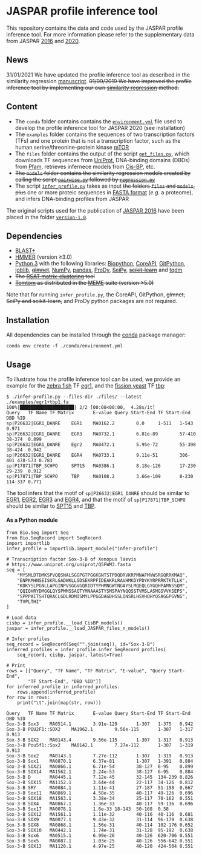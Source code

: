 # JASPAR profile inference tool
This repository contains the data and code used by the JASPAR profile inference tool. For more information please refer to the supplementary data from JASPAR [2016](https://academic.oup.com/nar/article/44/D1/D110/2502663) and [2020](https://academic.oup.com/nar/advance-article/doi/10.1093/nar/gkz1001/5614568).

## News
31/01/2021 We have updated the profile inference tool as described in the similarity regression [manuscript](https://www.nature.com/articles/s41588-019-0411-1).
~~01/09/2019 We have improved the profile inference tool by implementing our own [similarity regression](https://www.nature.com/articles/s41588-019-0411-1) method.~~

## Content
* The `conda` folder contains contains the [`environment.yml`](https://github.com/wassermanlab/JASPAR-profile-inference/blob/master/conda/environment.yml) file used to develop the profile inference tool for JASPAR 2020 (see installation)
* The `examples` folder contains the sequences of two transcription factors (TFs) and one protein that is not a transcription factor, such as the human serine/threonine-protein kinase [mTOR](https://www.uniprot.org/uniprot/P42345)
* The `files` folder contains the output of the script [`get_files.py`](https://github.com/wassermanlab/JASPAR-profile-inference/blob/master/files/get_files.py), which downloads TF sequences from [UniProt](https://www.uniprot.org/), DNA-binding domains (DBDs) from [Pfam](https://pfam.xfam.org/), retrieves infernece models from [Cis-BP](http://cisbp.ccbr.utoronto.ca/), etc.
* ~~The `models` folder contains the similarity regression models created by calling the script [`pairwise.py`](https://github.com/wassermanlab/JASPAR-profile-inference/blob/master/models/pairwise.py) followed by [`regression.py`](https://github.com/wassermanlab/JASPAR-profile-inference/blob/master/models/regression.py)~~
* The script [`infer_profile.py`](https://github.com/wassermanlab/JASPAR-profile-inference/blob/master/infer_profile.py) takes as input ~~the folders `files` and `models`, plus~~ one or more proteic sequences in [FASTA format](https://en.wikipedia.org/wiki/FASTA_format) (_e.g._ a proteome), and infers DNA-binding profiles from JASPAR 

The original scripts used for the publication of [JASPAR 2016](https://doi.org/10.1093/nar/gkv1176) have been placed in the folder [`version-1.0`](https://github.com/wassermanlab/JASPAR-profile-inference/tree/master/version-1.0).

## Dependencies
* [BLAST+](https://blast.ncbi.nlm.nih.gov/Blast.cgi)
* [HMMER](http://hmmer.org/) (version ≥3.0)
* [Python 3](https://www.python.org/download/releases/3/) with the following libraries: [Biopython](http://biopython.org), [CoreAPI](http://www.coreapi.org), [GitPython](https://gitpython.readthedocs.io/en/stable/), [joblib](https://joblib.readthedocs.io/en/latest/), ~~[glmnet](https://github.com/civisanalytics/python-glmnet)~~, [NumPy](https://numpy.org/), [pandas](https://pandas.pydata.org/), [ProDy](http://prody.csb.pitt.edu/), ~~[SciPy](https://www.scipy.org/)~~, ~~[scikit-learn](https://scikit-learn.org/stable/)~~ and [tqdm](https://tqdm.github.io) 
* ~~The [RSAT matrix-clustering](http://pedagogix-tagc.univ-mrs.fr/rsat/matrix-clustering_form.cgi) tool~~
* ~~[Tomtom](http://meme-suite.org/doc/tomtom.html) as distributed in the [MEME](http://meme-suite.org/index.html) suite (version ≥5.0)~~

Note that for running `infer_profile.py`, the CoreAPI, GitPython, ~~glmnet, SciPy and scikit-learn,~~ and ProDy python packages are not required.

## Installation
All dependencies can be installed through the [conda](https://docs.conda.io/en/latest/) package manager:
```
conda env create -f ./conda/environment.yml
```

## Usage
To illustrate how the profile inference tool can be used, we provide an example for the [zebra fish](https://www.ncbi.nlm.nih.gov/Taxonomy/Browser/wwwtax.cgi?&id=7955) TF [egr1](https://www.uniprot.org/uniprot/P26632), and the [fission yeast](https://www.ncbi.nlm.nih.gov/Taxonomy/Browser/wwwtax.cgi?&id=4896) TF [tbp](https://www.uniprot.org/uniprot/P17871):
```
$ ./infer-profile.py --files-dir ./files/ --latest ./examples/egr1+tbp1.fa 
100%|████████████████████| 2/2 [00:08<00:00,  4.28s/it]
Query   TF Name TF Matrix       E-value Query Start-End TF Start-End    DBD %ID
sp|P26632|EGR1_DANRE    EGR1    MA0162.2        0.0     1-511   1-543   0.971
sp|P26632|EGR1_DANRE    EGR3    MA0732.1        6.81e-89        57-410  38-374  0.899
sp|P26632|EGR1_DANRE    Egr2    MA0472.1        5.95e-72        55-398  38-424  0.942
sp|P26632|EGR1_DANRE    EGR4    MA0733.1        9.11e-51        306-401 478-573 0.783
sp|P17871|TBP_SCHPO     SPT15   MA0386.1        8.18e-126       17-230  29-239  0.912
sp|P17871|TBP_SCHPO     TBP     MA0108.2        3.66e-109       8-230   114-337 0.771
```
The tool infers that the motif of `sp|P26632|EGR1_DANRE` should be similar to [EGR1](http://jaspar.genereg.net/matrix/MA0162.4/), [EGR2](http://jaspar.genereg.net/matrix/MA0472.1/), [EGR3](http://jaspar.genereg.net/matrix/MA0732.1/) and [EGR4](http://jaspar.genereg.net/matrix/MA0733.1/), and that the motif of `sp|P17871|TBP_SCHPO` should be similar to [SPT15](http://jaspar.genereg.net/matrix/MA0386.1/) and [TBP](http://jaspar.genereg.net/matrix/MA0108.2/).

#### As a Python module
```
from Bio.Seq import Seq
from Bio.SeqRecord import SeqRecord
import importlib
infer_profile = importlib.import_module("infer-profile")

# Transcription factor Sox-3-B of Xenopus laevis
# https://www.uniprot.org/uniprot/Q5FWM3.fasta
seq = [
    "MYSMLDTDMKSPVQQSNALSGGPGTPGGKGNTSTPDQDRVKRPMNAFMVWSRGQRRKMAQ",
    "ENPKMHNSEISKRLGADWKLLSDSEKRPFIDEAKRLRAVHMKDYPDYKYRPRRKTKTLLK",
    "KDKYSLPGNLLAPGINPVSGGVGQRIDTYPHMNGWTNGAYSLMQEQLGYGQHPAMNSSQM",
    "QQIQHRYDMGGLQYSPMMSSAQTYMNAAASTYSMSPAYNQQSSTVMSLASMGSVVKSEPS",
    "SPPPAITSHTQRACLGDLRDMISMYLPPGGDAGDHSSLQNSRLHSVHQHYQSAGGPGVNG",
    "TVPLTHI"
]

# Load data
cisbp = infer_profile.__load_CisBP_models()
jaspar = infer_profile.__load_JASPAR_files_n_models()

# Infer profiles
seq_record = SeqRecord(Seq("".join(seq)), id="Sox-3-B")
inferred_profiles = infer_profile.infer_SeqRecord_profiles(
    seq_record, cisbp, jaspar, latest=True)

# Print
rows = [["Query", "TF Name", "TF Matrix", "E-value", "Query Start-End",
        "TF Start-End", "DBD %ID"]]
for inferred_profile in inferred_profiles:
    rows.append(inferred_profile)
for row in rows:
    print("\t".join(map(str, row)))

Query   TF Name TF Matrix       E-value Query Start-End TF Start-End    DBD %ID
Sox-3-B Sox3    MA0514.1        3.91e-129       1-307   1-375   0.942
Sox-3-B POU2F1::SOX2    MA1962.1        9.56e-115       1-307   1-317   0.913
Sox-3-B SOX2    MA0143.4        9.56e-115       1-307   1-317   0.913
Sox-3-B Pou5f1::Sox2    MA0142.1        7.27e-112       1-307   1-319   0.913
Sox-3-B Sox2    MA0143.1        7.27e-112       1-307   1-319   0.913
Sox-3-B Sox1    MA0870.1        6.37e-81        1-307   1-391   0.884
Sox-3-B SOX21   MA0866.1        6.71e-54        38-127  6-95    0.899
Sox-3-B SOX14   MA1562.1        2.24e-53        38-127  6-95    0.884
Sox-3-B D       MA0445.1        7.12e-45        32-145  134-239 0.826
Sox-3-B SOX15   MA1152.1        3.64e-44        22-117  34-126  0.812
Sox-3-B SRY     MA0084.1        1.11e-41        27-187  51-198  0.667
Sox-3-B Sox11   MA0869.1        4.58e-35        40-117  49-126  0.696
Sox-3-B SOX18   MA1563.1        3.38e-34        25-117  70-162  0.551
Sox-3-B SOX4    MA0867.1        1.36e-33        40-117  59-136  0.696
Sox-3-B Sox17   MA0078.1        1.6e-33 18-143  50-168  0.58
Sox-3-B SOX12   MA1561.1        1.11e-32        40-116  40-116  0.681
Sox-3-B SOX9    MA0077.1        9.43e-32        31-114  96-179  0.638
Sox-3-B SOX8    MA0868.1        1.56e-31        40-114  102-176 0.652
Sox-3-B SOX10   MA0442.1        1.74e-31        31-128  95-192  0.638
Sox-3-B Sox6    MA0515.1        6.99e-26        40-126  620-706 0.551
Sox-3-B Sox5    MA0087.1        1.03e-25        40-126  556-642 0.551
Sox-3-B SOX13   MA1120.1        4.97e-25        40-120  424-504 0.551
```